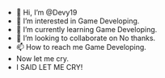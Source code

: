 - 👋 Hi, I’m @Devy19
- 👀 I’m interested in Game Developing.
- 🌱 I’m currently learning Game Developing.
- 💞️ I’m looking to collaborate on No thanks.
- 📫 How to reach me Game Developing.
- Now let me cry.
- I SAID LET ME CRY!

<!---
Devy19/Devy19 is a ✨ special ✨ repository because its `README.md` (this file) appears on your GitHub profile.
You can click the Preview link to take a look at your changes.
--->
